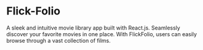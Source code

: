 # Flick-Folio
A sleek and intuitive movie library app built with React.js. Seamlessly discover your favorite movies in one place. With FlickFolio, users can easily browse through a vast collection of films.  
